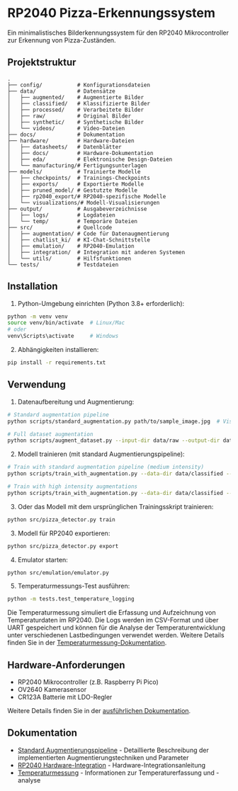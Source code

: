 # RP2040 Pizza-Erkennungssystem

Ein minimalistisches Bilderkennungssystem für den RP2040 Mikrocontroller zur Erkennung von Pizza-Zuständen.

## Projektstruktur

```
.
├── config/           # Konfigurationsdateien
├── data/             # Datensätze
│   ├── augmented/    # Augmentierte Bilder
│   ├── classified/   # Klassifizierte Bilder
│   ├── processed/    # Verarbeitete Bilder
│   ├── raw/          # Original Bilder
│   ├── synthetic/    # Synthetische Bilder
│   └── videos/       # Video-Dateien
├── docs/             # Dokumentation
├── hardware/         # Hardware-Dateien
│   ├── datasheets/   # Datenblätter
│   ├── docs/         # Hardware-Dokumentation
│   ├── eda/          # Elektronische Design-Dateien
│   └── manufacturing/# Fertigungsunterlagen
├── models/           # Trainierte Modelle
│   ├── checkpoints/  # Trainings-Checkpoints
│   ├── exports/      # Exportierte Modelle
│   ├── pruned_model/ # Gestutzte Modelle
│   ├── rp2040_export/# RP2040-spezifische Modelle
│   └── visualizations/# Modell-Visualisierungen
├── output/           # Ausgabeverzeichnisse
│   ├── logs/         # Logdateien
│   └── temp/         # Temporäre Dateien
├── src/              # Quellcode
│   ├── augmentation/ # Code für Datenaugmentierung
│   ├── chatlist_ki/  # KI-Chat-Schnittstelle
│   ├── emulation/    # RP2040-Emulation
│   ├── integration/  # Integration mit anderen Systemen
│   └── utils/        # Hilfsfunktionen
└── tests/            # Testdateien
```

## Installation

1. Python-Umgebung einrichten (Python 3.8+ erforderlich):
```bash
python -m venv venv
source venv/bin/activate  # Linux/Mac
# oder
venv\Scripts\activate     # Windows
```

2. Abhängigkeiten installieren:
```bash
pip install -r requirements.txt
```

## Verwendung

1. Datenaufbereitung und Augmentierung:
```bash
# Standard augmentation pipeline
python scripts/standard_augmentation.py path/to/sample_image.jpg  # Visualize augmentations

# Full dataset augmentation
python scripts/augment_dataset.py --input-dir data/raw --output-dir data/augmented --aug-types all
```

2. Modell trainieren (mit standard Augmentierungspipeline):
```bash
# Train with standard augmentation pipeline (medium intensity)
python scripts/train_with_augmentation.py --data-dir data/classified --aug-intensity medium

# Train with high intensity augmentations
python scripts/train_with_augmentation.py --data-dir data/classified --aug-intensity high
```

3. Oder das Modell mit dem ursprünglichen Trainingsskript trainieren:
```bash
python src/pizza_detector.py train
```

3. Modell für RP2040 exportieren:
```bash
python src/pizza_detector.py export
```

4. Emulator starten:
```bash
python src/emulation/emulator.py
```

5. Temperaturmessungs-Test ausführen:
```bash
python -m tests.test_temperature_logging
```

Die Temperaturmessung simuliert die Erfassung und Aufzeichnung von Temperaturdaten im RP2040. Die Logs werden im CSV-Format und über UART gespeichert und können für die Analyse der Temperaturentwicklung unter verschiedenen Lastbedingungen verwendet werden. Weitere Details finden Sie in der [Temperaturmessung-Dokumentation](docs/temperature_monitoring.md).

## Hardware-Anforderungen

- RP2040 Mikrocontroller (z.B. Raspberry Pi Pico)
- OV2640 Kamerasensor
- CR123A Batterie mit LDO-Regler

Weitere Details finden Sie in der [ausführlichen Dokumentation](docs/RP2040%20Pizza-Erkennungssystem%20Dokumentation.pdf).

## Dokumentation

- [Standard Augmentierungspipeline](docs/standard_augmentation_pipeline.md) - Detaillierte Beschreibung der implementierten Augmentierungstechniken und Parameter
- [RP2040 Hardware-Integration](docs/hardware-integration.md) - Hardware-Integrationsanleitung
- [Temperaturmessung](docs/temperature_monitoring.md) - Informationen zur Temperaturerfassung und -analyse